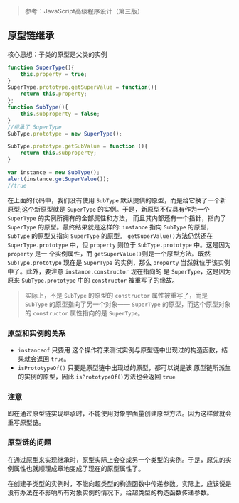 > 参考：JavaScript高级程序设计（第三版）

## 原型链继承

核心思想：子类的原型是父类的实例

```javascript
function SuperType(){
    this.property = true;
}
SuperType.prototype.getSuperValue = function(){
    return this.property;
};
function SubType(){
    this.subproperty = false;
}
//继承了 SuperType
SubType.prototype = new SuperType();

SubType.prototype.getSubValue = function (){
    return this.subproperty;
}

var instance = new SubType();
alert(instance.getSuperValue());
//true
```

在上面的代码中，我们没有使用 `SubType` 默认提供的原型，而是给它换了一个新原型;这个新原型就是 `SuperType` 的实例。于是，新原型不仅具有作为一个 `SuperType` 的实例所拥有的全部属性和方法， 而且其内部还有一个指针，指向了 `SuperType` 的原型。最终结果就是这样的: `instance` 指向 `SubType` 的原型， `SubType` 的原型又指向 `SuperType` 的原型。 `getSuperValue()`方法仍然还在 `SuperType.prototype` 中，但 `property` 则位于 `SubType.prototype` 中。这是因为 `property` 是一 个实例属性，而 `getSuperValue()`则是一个原型方法。既然 `SubType.prototype` 现在是 `SuperType` 的实例，那么 `property` 当然就位于该实例中了。此外，要注意 `instance.constructor` 现在指向的 是 `SuperType`，这是因为原来 `SubType.prototype` 中的 `constructor` 被重写了的缘故。
> 实际上，不是 `SubType` 的原型的 `constructor` 属性被重写了，而是 `SubType` 的原型指向了另一个对象—— `SuperType` 的原型，而这个原型对象的 `constructor` 属性指向的是 `SuperType`。

### 原型和实例的关系

 - `instanceof` 只要用 这个操作符来测试实例与原型链中出现过的构造函数，结果就会返回 `true`。
 - `isPrototypeOf()` 只要是原型链中出现过的原型，都可以说是该 原型链所派生的实例的原型，因此 `isPrototypeOf()`方法也会返回 `true`

### 注意

即在通过原型链实现继承时，不能使用对象字面量创建原型方法。因为这样做就会重写原型链。

### 原型链的问题

在通过原型来实现继承时，原型实际上会变成另一个类型的实例。于是，原先的实例属性也就顺理成章地变成了现在的原型属性了。

在创建子类型的实例时，不能向超类型的构造函数中传递参数。实际上，应该说是没有办法在不影响所有对象实例的情况下，给超类型的构造函数传递参数。